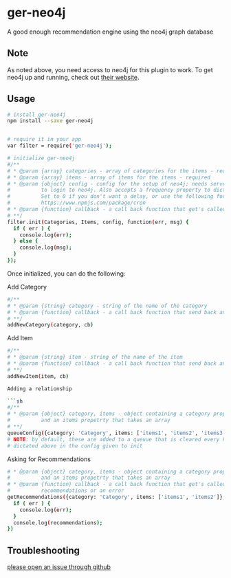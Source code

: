 # ger-neo4j
A good enough recommendation engine using the neo4j graph database

## Note
As noted above, you need access to neo4j for this plugin to work. To get neo4j up and running, check out [their website](https://neo4j.com/).

## Usage

```sh
# install ger-neo4j
npm install --save ger-neo4j


# require it in your app
var filter = require('ger-neo4j');

# initialize ger-neo4j
#/**
# * @param {array} categories - array of categories for the items - required
# * @param {array} items - array of items for the items - required
# * @param {object} config - config for the setup of neo4j; needs server, user, password properties
#          to login to neo4j. Also accepts a frequency property to dictate when to clear the config.
#          Set to 0 if you don't want a delay, or use the following format to use a custom timeframe:
#          https://www.npmjs.com/package/cron
# * @param {function} callback - a call back function that get's called on success or error
# **/
filter.init(Categories, Items, config, function(err, msg) {
  if ( err ) {
    console.log(err);
  } else {
    console.log(msg);
  }
});
```

Once initialized, you can do the following:

Add Category

```sh
#/**
# * @param {string} category - string of the name of the category
# * @param {function} callback - a call back function that send back an error if there is one
# **/
addNewCategory(category, cb)
```

Add Item

```sh
#/**
# * @param {string} item - string of the name of the item
# * @param {function} callback - a call back function that send back an error if there is one
# **/
addNewItem(item, cb)

Adding a relationship

```sh
#/**
# * @param {object} category, items - object containing a category property that takes a string
#          and an items propetrty that takes an array
# **/
queueConfig({category: 'Category', items: ['items1', 'items2', 'items3']})
# NOTE: by default, these are added to a queuue that is cleared every hour unless
# dictated above in the config given to init
```

Asking for Recommendations

```sh
# * @param {object} category, items - object containing a category property that takes a string
#          and an items propetrty that takes an array
# * @param {function} callback - a call back function that get's called on success with
#          recommendations or an error
getRecommendations({category: 'Category', items: ['items1', 'items2']}, function(err, recommendations) {
  if ( err ) {
    console.log(err);
  }
  console.log(recommendations);
})
```

## Troubleshooting
[please open an issue through github](https://github.com/burly-bulls/ger-neo4j/issues)